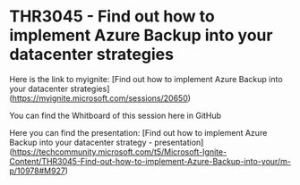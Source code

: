 # THR3045 - Find out how to implement Azure Backup into your datacenter strategies
Here is the link to myignite: [Find out how to implement Azure Backup into your datacenter strategies] (https://myignite.microsoft.com/sessions/20650)  
  
You can find the Whitboard of this session here in GitHub  
  
Here you can find the presentation: [Find out how to implement Azure Backup into your datacenter strategy - presentation] (https://techcommunity.microsoft.com/t5/Microsoft-Ignite-Content/THR3045-Find-out-how-to-implement-Azure-Backup-into-your/m-p/10978#M927)